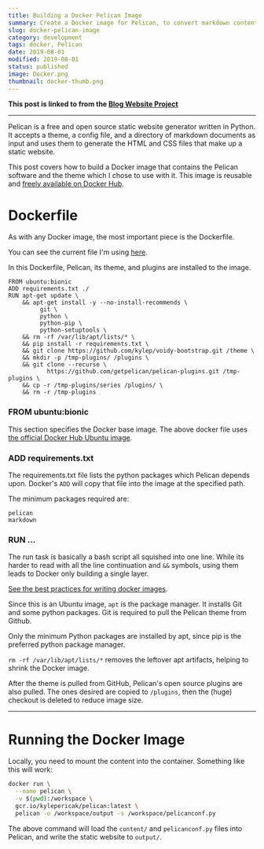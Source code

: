 ```yaml
---
title: Building a Docker Pelican Image
summary: Create a Docker image for Pelican, to convert markdown content into static website files.
slug: docker-pelican-image
category: development
tags: docker, Pelican
date: 2019-08-01
modified: 2019-08-01
status: published
image: Docker.png
thumbnail: docker-thumb.png
---
```



**This post is linked to from the [Blog Website Project](/blog-website.html)**

---

Pelican is a free and open source static website generator written in Python.
It accepts a theme, a config file, and a directory of markdown documents as
input and uses them to generate the HTML and CSS files that make up a static
website.

This post covers how to build a Docker image that contains the Pelican software
and the theme which I chose to use with it. This image is reusable and
[freely available on Docker Hub](https://hub.docker.com/r/kpericak/pelican).


# Dockerfile

As with any Docker image, the most important piece is the Dockerfile.

You can see the current file I'm using [here](https://github.com/kylep/pelican/blob/master/Dockerfile).

In this Dockerfile, Pelican, its theme, and plugins are installed to the image.

```text
FROM ubuntu:bionic
ADD requirements.txt ./
RUN apt-get update \
    && apt-get install -y --no-install-recommends \
         git \
         python \
         python-pip \
         python-setuptools \
    && rm -rf /var/lib/apt/lists/* \
    && pip install -r requirements.txt \
    && git clone https://github.com/kylep/voidy-bootstrap.git /theme \
    && mkdir -p /tmp-plugins/ /plugins \
    && git clone --recurse \
           https://github.com/getpelican/pelican-plugins.git /tmp-plugins \
    && cp -r /tmp-plugins/series /plugins/ \
    && rm -r /tmp-plugins
```


### FROM ubuntu:bionic

This section specifies the Docker base image. The above docker file uses
[the official Docker Hub Ubuntu image](https://hub.docker.com/_/ubuntu/).


### ADD requirements.txt

The requirements.txt file lists the python packages which Pelican depends upon.
Docker's `ADD` will copy that file into the image at the specified path.

The minimum packages required are:
```text
pelican
markdown
```


### RUN ...
The run task is basically a bash script all squished into one line. While its
harder to read with all the line continuation and `&&` symbols, using them
leads to Docker only building a single layer.

[See the best practices for writing docker images](https://docs.docker.com/develop/develop-images/dockerfile_best-practices/).

Since this is an Ubuntu image, `apt` is the package manager. It installs Git
and some python packages. Git is required to pull the Pelican theme from
Github.

Only the minimum Python packages are installed by apt, since pip is the
preferred python package manager.

`rm -rf /var/lib/apt/lists/*` removes the leftover apt artifacts, helping to
shrink the Docker image.

After the theme is pulled from GitHub, Pelican's open source plugins are also
pulled. The ones desired are copied to `/plugins`, then the (huge) checkout is
deleted to reduce image size.


---


# Running the Docker Image

Locally, you need to mount the content into the container. Something like this
will work:

```bash
docker run \
  --name pelican \
  -v $(pwd):/workspace \
  gcr.io/kylepericak/pelican:latest \
  pelican -o /workspace/output -s /workspace/pelicanconf.py
```

The above command will load the `content/` and `pelicanconf.py` files into
Pelican, and write the static website to `output/`.
